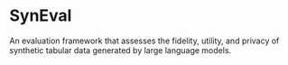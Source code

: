 # SynEval
An evaluation framework that assesses the fidelity, utility, and privacy of synthetic tabular data generated by large language models.
